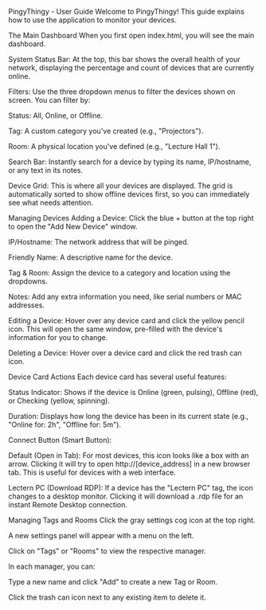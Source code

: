 PingyThingy - User Guide
Welcome to PingyThingy! This guide explains how to use the application to monitor your devices.

The Main Dashboard
When you first open index.html, you will see the main dashboard.

System Status Bar: At the top, this bar shows the overall health of your network, displaying the percentage and count of devices that are currently online.

Filters: Use the three dropdown menus to filter the devices shown on screen. You can filter by:

Status: All, Online, or Offline.

Tag: A custom category you've created (e.g., "Projectors").

Room: A physical location you've defined (e.g., "Lecture Hall 1").

Search Bar: Instantly search for a device by typing its name, IP/hostname, or any text in its notes.

Device Grid: This is where all your devices are displayed. The grid is automatically sorted to show offline devices first, so you can immediately see what needs attention.

Managing Devices
Adding a Device: Click the blue + button at the top right to open the "Add New Device" window.

IP/Hostname: The network address that will be pinged.

Friendly Name: A descriptive name for the device.

Tag & Room: Assign the device to a category and location using the dropdowns.

Notes: Add any extra information you need, like serial numbers or MAC addresses.

Editing a Device: Hover over any device card and click the yellow pencil icon. This will open the same window, pre-filled with the device's information for you to change.

Deleting a Device: Hover over a device card and click the red trash can icon.

Device Card Actions
Each device card has several useful features:

Status Indicator: Shows if the device is Online (green, pulsing), Offline (red), or Checking (yellow, spinning).

Duration: Displays how long the device has been in its current state (e.g., "Online for: 2h", "Offline for: 5m").

Connect Button (Smart Button):

Default (Open in Tab): For most devices, this icon looks like a box with an arrow. Clicking it will try to open http://[device_address] in a new browser tab. This is useful for devices with a web interface.

Lectern PC (Download RDP): If a device has the "Lectern PC" tag, the icon changes to a desktop monitor. Clicking it will download a .rdp file for an instant Remote Desktop connection.

Managing Tags and Rooms
Click the gray settings cog icon at the top right.

A new settings panel will appear with a menu on the left.

Click on "Tags" or "Rooms" to view the respective manager.

In each manager, you can:

Type a new name and click "Add" to create a new Tag or Room.

Click the trash can icon next to any existing item to delete it.
